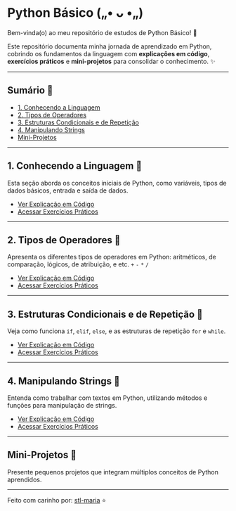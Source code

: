 # Python Básico („• ᴗ •„)

Bem-vinda(o) ao meu repositório de estudos de Python Básico! 💖

Este repositório documenta minha jornada de aprendizado em Python, cobrindo os fundamentos da linguagem com **explicações em código**, **exercícios práticos** e **mini-projetos** para consolidar o conhecimento. ✨

---

## Sumário 🌺

* [1. Conhecendo a Linguagem](#01-conhecendo-a-linguagem)
* [2. Tipos de Operadores](#02-tipos-de-operadores)
* [3. Estruturas Condicionais e de Repetição](#03-estruturas-condicionais-e-de-repeticao)
* [4. Manipulando Strings](#04-manipulando-strings)
* [Mini-Projetos](#mini-projetos)

---

## 1. Conhecendo a Linguagem 🎀

Esta seção aborda os conceitos iniciais de Python, como variáveis, tipos de dados básicos, entrada e saída de dados.

* [Ver Explicação em Código](link_para_explicacao_codigo_1) 
* [Acessar Exercícios Práticos](link_para_exercicios_1) 

---

## 2. Tipos de Operadores 💖

Apresenta os diferentes tipos de operadores em Python: aritméticos, de comparação, lógicos, de atribuição, e etc. `+` `-` `*` `/`

* [Ver Explicação em Código](link_para_explicacao_codigo_2) 
* [Acessar Exercícios Práticos](link_para_exercicios_2) 

---

## 3. Estruturas Condicionais e de Repetição 💫

Veja como funciona `if`, `elif`, `else`, e as estruturas de repetição `for` e `while`.

* [Ver Explicação em Código](link_para_explicacao_codigo_3) 
* [Acessar Exercícios Práticos](link_para_exercicios_3) 

---

## 4. Manipulando Strings 🪻

Entenda como trabalhar com textos em Python, utilizando métodos e funções para manipulação de strings.

* [Ver Explicação em Código](link_para_explicacao_codigo_4) 
* [Acessar Exercícios Práticos](link_para_exercicios_4) 

---

## Mini-Projetos 💜

Presente pequenos projetos que integram múltiplos conceitos de Python aprendidos.

<!--* **Projeto 01: Calculadora Simples** 🧮
    * Uma calculadora que realiza operações básicas (`+`, `-`, `*`, `/`) e trata erros de entrada.
    * [Acessar Projeto](link_para_projeto_1)
* **Projeto 02: Jogo da Forca** 🎮
    * Implementação simples do clássico jogo da forca com interação via console.
    * [Acessar Projeto](link_para_projeto_2)-->

---


Feito com carinho por: [stl-maria](https://github.com/stl-maria) ⭐